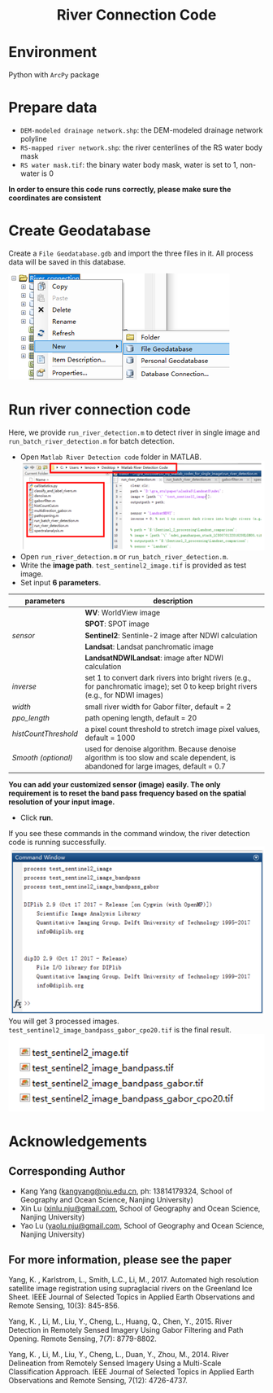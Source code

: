 <h1 align="center">River Connection Code</h1>

# Environment
Python with ``ArcPy`` package
# Prepare data
- ``DEM-modeled drainage network.shp``: the DEM-modeled drainage network polyline
- ``RS-mapped river network.shp``: the river centerlines of the RS water body mask 
- ``RS water mask.tif``: the binary water body mask, water is set to 1, non-water is 0

**In order to ensure this code runs correctly, please make sure the coordinates are consistent**
# Create Geodatabase
Create a ``File Geodatabase.gdb`` and import the three files in it. All process data will be saved in this database.

![alt text](https://github.com/njuRS/picture/blob/master/create_database.png?raw=true)



# Run river connection code
Here, we provide ``run_river_detection.m`` to detect river in single image and ``run_batch_river_detection.m`` for batch detection. 

- Open ``Matlab River Detection code`` folder in MATLAB. 
![alt text](https://github.com/njuRS/picture/blob/master/1549183850(1).jpg?raw=true)
- Open ``run_river_detection.m`` or ``run_batch_river_detection.m``. 
- Write the **image path**. ``test_sentinel2_image.tif`` is provided as test image. 
- Set input **6 parameters**. 

| parameters | description |
|----|---|
|  |  **WV**: WorldView image  |
|  |  **SPOT**: SPOT image  |
|*sensor*  |  **Sentinel2**: Sentinle-2 image after NDWI calculation  |
|  |  **Landsat**: Landsat panchromatic image  |
|  |  **LandsatNDWILandsat**: image after NDWI calculation  |
|*inverse*  |set 1 to convert dark rivers into bright rivers (e.g., for panchromatic image); set 0 to keep bright rivers (e.g., for NDWI images)|
|*width*  |small river width for Gabor filter, default = 2|
|*ppo_length*  |path opening length, default = 20|
|*histCountThreshold*  |a pixel count threshold to stretch image pixel values, default = 1000|
|*Smooth (optional)*  |used for denoise algorithm. Because denoise algorithm is too slow and scale dependent, is abandoned for large images,  default = 0.7|

**You can add your customized sensor (image) easily. The only requirement is to reset the band pass frequency based on the spatial resolution of your input image.**

- Click **run**.

If you see these commands in the command window, the river detection code is running successfully.
![alt text](https://github.com/njuRS/picture/blob/master/1549183907(1).jpg?raw=true)
You will get 3 processed images. ``test_sentinel2_image_bandpass_gabor_cpo20.tif`` is the final result.
![alt text](https://github.com/njuRS/picture/blob/master/1549183928(1).jpg?raw=true)

# Acknowledgements
## Corresponding Author
- Kang Yang (kangyang@nju.edu.cn, ph: 13814179324, School of Geography and Ocean Science, Nanjing University) 
- Xin Lu (xinlu.nju@gmail.com, School of Geography and Ocean Science, Nanjing University)
- Yao Lu (yaolu.nju@gmail.com, School of Geography and Ocean Science, Nanjing University)
## For more information, please see the paper
Yang, K. , Karlstrom, L., Smith, L.C., Li, M., 2017. Automated high resolution satellite image registration using supraglacial rivers on the Greenland Ice Sheet. IEEE Journal of Selected Topics in Applied Earth Observations and Remote Sensing, 10(3): 845-856.

Yang, K. , Li, M., Liu, Y., Cheng, L., Huang, Q., Chen, Y., 2015. River Detection in Remotely Sensed Imagery Using Gabor Filtering and Path Opening. Remote Sensing, 7(7): 8779-8802.

Yang, K. , Li, M., Liu, Y., Cheng, L., Duan, Y., Zhou, M., 2014. River Delineation from Remotely Sensed Imagery Using a Multi-Scale Classification Approach. IEEE Journal of Selected Topics in Applied Earth Observations and Remote Sensing, 7(12): 4726-4737.

